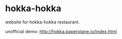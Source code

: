 # hokka-hokka

website for hokka-hokka restaurant.


unofficial demo: http://hokka.paperplane.io/index.html
